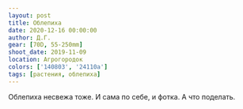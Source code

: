 ```yaml
---
layout: post
title: Облепиха
date: 2020-12-16 00:00:00
author: Д.Г.
gear: [70D, 55-250mm]
shoot_date: 2019-11-09
location: Агрогородок
colors: ['140803', '24110a']
tags: [растения, облепиха]
---
```

Облепиха несвежа тоже. И сама по себе, и фотка. А что поделать.
